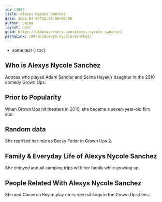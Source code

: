 ```yaml
---
id: 13003
title: Alexys Nycole Sanchez
date: 2021-04-07T12:39:06+00:00
author: Laima
layout: post
guid: https://ukdataservers.com/alexys-nycole-sanchez/
permalink: /04/07/alexys-nycole-sanchez/
---
```


* some text
{: toc}


## Who is Alexys Nycole Sanchez
                  
                  
                  
Actress who played Adam Sandler and Selma Hayek&#8217;s daughter in the 2010 comedy Grown Ups.
                  
              
            
              
            
                
                
                
## Prior to Popularity
                  
                  
                  
When Grown Ups hit theaters in 2010, she became a seven-year-old film star.
                  
              
            
              
            
                
                
                
## Random data
                  
                  
                  
She reprised her role as Becky Feder in Grown Ups 2. 
                  
              
            
              
            
                
                
                
## Family & Everyday Life of Alexys Nycole Sanchez
                  
                  
                  
She enjoyed annual camping trips with her family while growing up.
                  
              
            
              
            
                
                
                
## People Related With Alexys Nycole Sanchez
                  
                  
                  
She and Cameron Boyce play on-screen siblings in the Grown Ups films.
                  
              
            
              
            
                
              
            
              
              
            
            
              
            
          
          
          